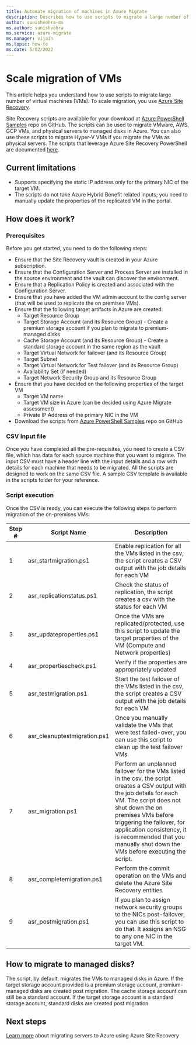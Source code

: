 ```yaml
---
title: Automate migration of machines in Azure Migrate
description: Describes how to use scripts to migrate a large number of machines in Azure Migrate
author: sunishvohra-ms 
ms.author: sunishvohra
ms.service: azure-migrate
ms.manager: vijain
ms.topic: how-to
ms.date: 5/02/2022
---
```



# Scale migration of VMs 

This article helps you understand how to use scripts to migrate large number of virtual machines (VMs). To scale migration, you use [Azure Site Recovery](../site-recovery/site-recovery-overview.md). 

Site Recovery scripts are available for your download at [Azure PowerShell Samples](https://github.com/Azure/azure-docs-powershell-samples/tree/master/azure-migrate/migrate-at-scale-with-site-recovery) repo on GitHub. The scripts can be used to migrate VMware, AWS, GCP VMs, and physical servers to managed disks in Azure. You can also use these scripts to migrate Hyper-V VMs if you migrate the VMs as physical servers. The scripts that leverage Azure Site Recovery PowerShell are documented [here](../site-recovery/vmware-azure-disaster-recovery-powershell.md).

## Current limitations
- Supports specifying the static IP address only for the primary NIC of the target VM.
- The scripts do not take Azure Hybrid Benefit related inputs; you need to manually update the properties of the replicated VM in the portal.

## How does it work?

### Prerequisites
Before you get started, you need to do the following steps:
- Ensure that the Site Recovery vault is created in your Azure subscription.
- Ensure that the Configuration Server and Process Server are installed in the source environment and the vault can discover the environment.
- Ensure that a Replication Policy is created and associated with the Configuration Server.
- Ensure that you have added the VM admin account to the config server (that will be used to replicate the on premises VMs).
- Ensure that the following target artifacts in Azure are created:
    - Target Resource Group
    - Target Storage Account (and its Resource Group) - Create a premium storage account if you plan to migrate to premium-managed disks
    - Cache Storage Account (and its Resource Group) - Create a standard storage account in the same region as the vault
    - Target Virtual Network for failover (and its Resource Group)
    - Target Subnet
    - Target Virtual Network for Test failover (and its Resource Group)
    - Availability Set (if needed)
    - Target Network Security Group and its Resource Group
- Ensure that you have decided on the following properties of the target VM
    - Target VM name
    - Target VM size in Azure (can be decided using Azure Migrate assessment)
    - Private IP Address of the primary NIC in the VM
- Download the scripts from [Azure PowerShell Samples](https://github.com/Azure/azure-docs-powershell-samples/tree/master/azure-migrate/migrate-at-scale-with-site-recovery) repo on GitHub

### CSV Input file
Once you have completed all the pre-requisites, you need to create a CSV file, which has data for each source machine that you want to migrate. The input CSV must have a header line with the input details and a row with details for each machine that needs to be migrated. All the scripts are designed to work on the same CSV file. A sample CSV template is available in the scripts folder for your reference.

### Script execution
Once the CSV is ready, you can execute the following steps to perform migration of the on-premises VMs:

**Step #** | **Script Name** | **Description**
--- | --- | ---
1 | asr_startmigration.ps1 | Enable replication for all the VMs listed in the csv, the script creates a CSV output with the job details for each VM
2 | asr_replicationstatus.ps1 | Check the status of replication, the script creates a csv with the status for each VM
3 | asr_updateproperties.ps1 | Once the VMs are replicated/protected, use this script to update the target properties of the VM (Compute and Network properties)
4 | asr_propertiescheck.ps1 | Verify if the properties are appropriately updated
5 | asr_testmigration.ps1 |  Start the test failover of the VMs listed in the csv, the script creates a CSV output with the job details for each VM
6 | asr_cleanuptestmigration.ps1 | Once you manually validate the VMs that were test failed-over, you can use this script to clean up the test failover VMs
7 | asr_migration.ps1 | Perform an unplanned failover for the VMs listed in the csv, the script creates a CSV output with the job details for each VM. The script does not shut down the on premises VMs before triggering the failover, for application consistency, it is recommended that you manually shut down the VMs before executing the script.
8 | asr_completemigration.ps1 | Perform the commit operation on the VMs and delete the Azure Site Recovery entities
9 | asr_postmigration.ps1 | If you plan to assign network security groups to the NICs post-failover, you can use this script to do that. It assigns an NSG to any one NIC in the target VM.

## How to migrate to managed disks?
The script, by default, migrates the VMs to managed disks in Azure. If the target storage account provided is a premium storage account, premium-managed disks are created post migration. The cache storage account can still be a standard account. If the target storage account is a standard storage account, standard disks are created post migration. 

## Next steps

[Learn more](../site-recovery/migrate-tutorial-on-premises-azure.md) about migrating servers to Azure using Azure Site Recovery
